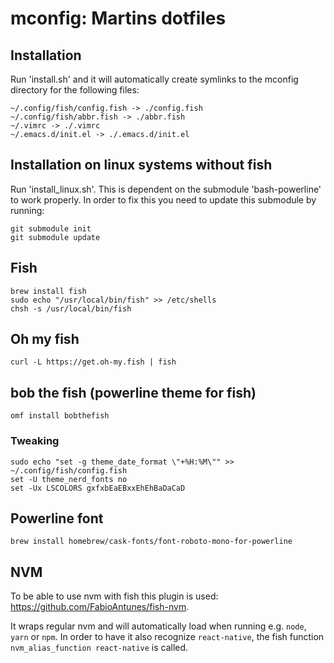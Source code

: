 # mconfig: Martins dotfiles

## Installation
Run 'install.sh' and it will automatically create symlinks to the mconfig directory for the following files:
```
~/.config/fish/config.fish -> ./config.fish
~/.config/fish/abbr.fish -> ./abbr.fish
~/.vimrc -> ./.vimrc
~/.emacs.d/init.el -> ./.emacs.d/init.el
```
## Installation on linux systems without fish
Run 'install_linux.sh'. This is dependent on the submodule 'bash-powerline' to work properly. In order to fix this you need to update this submodule by running:
```
git submodule init
git submodule update
```

## Fish
```
brew install fish
sudo echo "/usr/local/bin/fish" >> /etc/shells
chsh -s /usr/local/bin/fish
```

## Oh my fish
```
curl -L https://get.oh-my.fish | fish

```
## bob the fish (powerline theme for fish)
```
omf install bobthefish
```

### Tweaking
```
sudo echo "set -g theme_date_format \"+%H:%M\"" >> ~/.config/fish/config.fish
set -U theme_nerd_fonts no
set -Ux LSCOLORS gxfxbEaEBxxEhEhBaDaCaD
```

## Powerline font
```
brew install homebrew/cask-fonts/font-roboto-mono-for-powerline
```

## NVM
To be able to use nvm with fish this plugin is used: https://github.com/FabioAntunes/fish-nvm.

It wraps regular nvm and will automatically load when running e.g. `node`, `yarn` or `npm`. In order to have it also recognize `react-native`, the fish function `nvm_alias_function react-native` is called.
